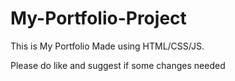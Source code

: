 # My-Portfolio-Project
This is My Portfolio Made using HTML/CSS/JS.

Please do like and suggest if some changes needed
